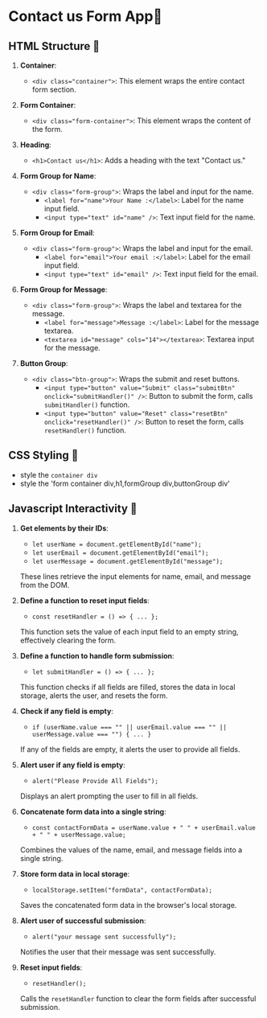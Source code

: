 # Contact us Form App📩

## HTML Structure 🧱

1. **Container**:

   - `<div class="container">`: This element wraps the entire contact form section.

2. **Form Container**:

   - `<div class="form-container">`: This element wraps the content of the form.

3. **Heading**:

   - `<h1>Contact us</h1>`: Adds a heading with the text "Contact us."

4. **Form Group for Name**:

   - `<div class="form-group">`: Wraps the label and input for the name.
     - `<label for="name">Your Name :</label>`: Label for the name input field.
     - `<input type="text" id="name" />`: Text input field for the name.

5. **Form Group for Email**:

   - `<div class="form-group">`: Wraps the label and input for the email.
     - `<label for="email">Your email :</label>`: Label for the email input field.
     - `<input type="text" id="email" />`: Text input field for the email.

6. **Form Group for Message**:

   - `<div class="form-group">`: Wraps the label and textarea for the message.
     - `<label for="message">Message :</label>`: Label for the message textarea.
     - `<textarea id="message" cols="14"></textarea>`: Textarea input for the message.

7. **Button Group**:
   - `<div class="btn-group">`: Wraps the submit and reset buttons.
     - `<input type="button" value="Submit" class="submitBtn" onclick="submitHandler()" />`: Button to submit the form, calls `submitHandler()` function.
     - `<input type="button" value="Reset" class="resetBtn" onclick="resetHandler()" />`: Button to reset the form, calls `resetHandler()` function.

## CSS Styling 🌈

- style the `container div`
- style the 'form container div,h1,formGroup div,buttonGroup div'

## Javascript Interactivity 🚀

1. **Get elements by their IDs**:

   - `let userName = document.getElementById("name");`
   - `let userEmail = document.getElementById("email");`
   - `let userMessage = document.getElementById("message");`

   These lines retrieve the input elements for name, email, and message from the DOM.

2. **Define a function to reset input fields**:

   - `const resetHandler = () => { ... };`

   This function sets the value of each input field to an empty string, effectively clearing the form.

3. **Define a function to handle form submission**:

   - `let submitHandler = () => { ... };`

   This function checks if all fields are filled, stores the data in local storage, alerts the user, and resets the form.

4. **Check if any field is empty**:

   - `if (userName.value === "" || userEmail.value === "" || userMessage.value === "") { ... }`

   If any of the fields are empty, it alerts the user to provide all fields.

5. **Alert user if any field is empty**:

   - `alert("Please Provide All Fields");`

   Displays an alert prompting the user to fill in all fields.

6. **Concatenate form data into a single string**:

   - `const contactFormData = userName.value + " " + userEmail.value + " " + userMessage.value;`

   Combines the values of the name, email, and message fields into a single string.

7. **Store form data in local storage**:

   - `localStorage.setItem("formData", contactFormData);`

   Saves the concatenated form data in the browser's local storage.

8. **Alert user of successful submission**:

   - `alert("your message sent successfully");`

   Notifies the user that their message was sent successfully.

9. **Reset input fields**:

   - `resetHandler();`

   Calls the `resetHandler` function to clear the form fields after successful submission.
